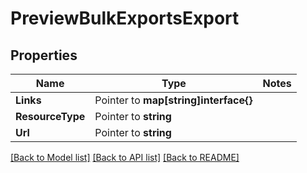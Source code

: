 # PreviewBulkExportsExport

## Properties
Name | Type | Notes
------------ | ------------- | -------------
**Links** | Pointer to **map[string]interface{}** | 
**ResourceType** | Pointer to **string** | 
**Url** | Pointer to **string** | 

[[Back to Model list]](../README.md#documentation-for-models) [[Back to API list]](../README.md#documentation-for-api-endpoints) [[Back to README]](../README.md)


